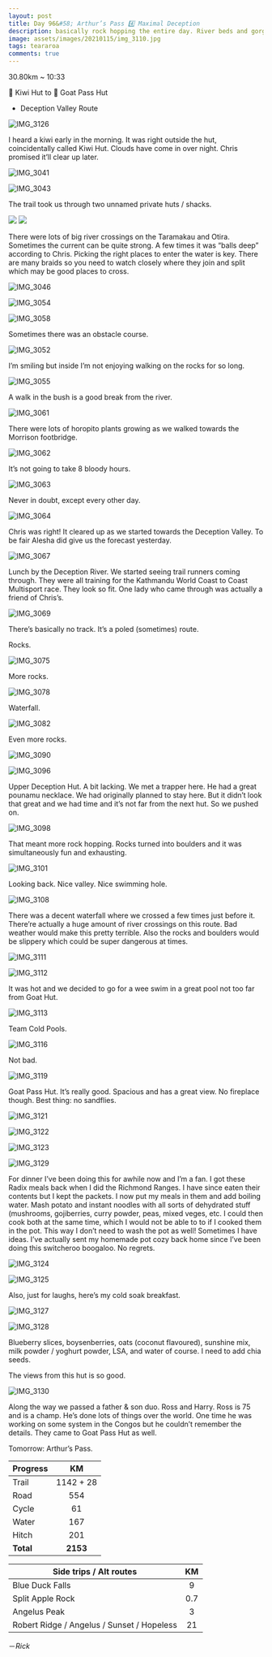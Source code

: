 ```yaml
---
layout: post
title: Day 96&#58; Arthur’s Pass 4️⃣ Maximal Deception
description: basically rock hopping the entire day. River beds and gorges. Rocks of all sizes. Big boulders. Ankles and knees in pain. Send help.
image: assets/images/20210115/img_3110.jpg
tags: teararoa
comments: true
---
```


30.80km ~ 10:33

🥝 Kiwi Hut to 🐐 Goat Pass Hut

- Deception Valley Route

![IMG_3126](/assets/images/20210115/img_3126.jpg)

I heard a kiwi early in the morning. It was right outside the hut, coincidentally called Kiwi Hut. Clouds have come in over night. Chris promised it’ll clear up later. 

![IMG_3041](/assets/images/20210115/img_3041.jpg)

![IMG_3043](/assets/images/20210115/img_3043.jpg)

The trail took us through two unnamed private huts / shacks. 

<div class="gallery" data-columns="2">
  <img src="/assets/images/20210115/img_3044.jpg">
  <img src="/assets/images/20210115/img_3045.jpg">
</div>

There were lots of big river crossings on the Taramakau and Otira. Sometimes the current can be quite strong. A few times it was “balls deep” according to Chris. Picking the right places to enter the water is key. There are many braids so you need to watch closely where they join and split which may be good places to cross. 

![IMG_3046](/assets/images/20210115/img_3046.jpg)

![IMG_3054](/assets/images/20210115/img_3054.jpg)

![IMG_3058](/assets/images/20210115/img_3058.jpg)

Sometimes there was an obstacle course. 

![IMG_3052](/assets/images/20210115/img_3052.jpg)

I’m smiling but inside I’m not enjoying walking on the rocks for so long. 

![IMG_3055](/assets/images/20210115/img_3055.jpg)

A walk in the bush is a good break from the river. 

![IMG_3061](/assets/images/20210115/img_3061.jpg)

There were lots of horopito plants growing as we walked towards the Morrison footbridge. 

![IMG_3062](/assets/images/20210115/img_3062.jpg)

It’s not going to take 8 bloody hours. 

![IMG_3063](/assets/images/20210115/img_3063.jpg)

Never in doubt, except every other day. 

![IMG_3064](/assets/images/20210115/img_3064.jpg)

Chris was right! It cleared up as we started towards the Deception Valley. To be fair Alesha did give us the forecast yesterday.

![IMG_3067](/assets/images/20210115/img_3067.jpg)

Lunch by the Deception River. We started seeing trail runners coming through. They were all training for the Kathmandu World Coast to Coast Multisport race. They look so fit. One lady who came through was actually a friend of Chris’s. 

![IMG_3069](/assets/images/20210115/img_3069.jpg)

There’s basically no track. It’s a poled (sometimes) route. 

Rocks.

![IMG_3075](/assets/images/20210115/img_3075.jpg)

More rocks. 

![IMG_3078](/assets/images/20210115/img_3078.jpg)

Waterfall. 

![IMG_3082](/assets/images/20210115/img_3082.jpg)

Even more rocks. 

![IMG_3090](/assets/images/20210115/img_3090.jpg)

![IMG_3096](/assets/images/20210115/img_3096.jpg)

Upper Deception Hut. A bit lacking. We met a trapper here. He had a great pounamu necklace. We had originally planned to stay here. But it didn’t look that great and we had time and it’s not far from the next hut. So we pushed on. 

![IMG_3098](/assets/images/20210115/img_3098.jpg)

That meant more rock hopping. Rocks turned into boulders and it was simultaneously fun and exhausting. 

![IMG_3101](/assets/images/20210115/img_3101.jpg)

Looking back. Nice valley. Nice swimming hole. 

![IMG_3108](/assets/images/20210115/img_3108.jpg)

There was a decent waterfall where we crossed a few times just before it. There’re actually a huge amount of river crossings on this route. Bad weather would make this pretty terrible. Also the rocks and boulders would be slippery which could be super dangerous at times.

![IMG_3111](/assets/images/20210115/img_3111.jpg)

![IMG_3112](/assets/images/20210115/img_3112.jpg)

It was hot and we decided to go for a wee swim in a great pool not too far from Goat Hut. 

![IMG_3113](/assets/images/20210115/img_3113.jpg)

Team Cold Pools. 

![IMG_3116](/assets/images/20210115/img_3116.jpg)

Not bad. 

![IMG_3119](/assets/images/20210115/img_3119.jpg)

Goat Pass Hut. It’s really good. Spacious and has a great view. No fireplace though. Best thing: no sandflies. 

![IMG_3121](/assets/images/20210115/img_3121.jpg)

![IMG_3122](/assets/images/20210115/img_3122.jpg)

![IMG_3123](/assets/images/20210115/img_3123.jpg)

![IMG_3129](/assets/images/20210115/img_3129.jpg)

For dinner I’ve been doing this for awhile now and I’m a fan. I got these Radix meals back when I did the Richmond Ranges. I have since eaten their contents but I kept the packets. I now put my meals in them and add boiling water. Mash potato and instant noodles with all sorts of dehydrated stuff (mushrooms, gojiberries, curry powder, peas, mixed veges, etc. I could then cook both at the same time, which I would not be able to to if I cooked them in the pot. This way I don’t need to wash the pot as well! Sometimes I have ideas. I’ve actually sent my homemade pot cozy back home since I’ve been doing this switcheroo boogaloo. No regrets. 

![IMG_3124](/assets/images/20210115/img_3124.jpg)

![IMG_3125](/assets/images/20210115/img_3125.jpg)

Also, just for laughs, here’s my cold soak breakfast. 

![IMG_3127](/assets/images/20210115/img_3127.jpg)

![IMG_3128](/assets/images/20210115/img_3128.jpg)

Blueberry slices, boysenberries, oats (coconut flavoured), sunshine mix, milk powder / yoghurt powder, LSA, and water of course. I need to add chia seeds. 

The views from this hut is so good. 

![IMG_3130](/assets/images/20210115/img_3130.jpg)

Along the way we passed a father & son duo. Ross and Harry. Ross is 75 and is a champ. He’s done lots of things over the world. One time he was working on some system in the Congos but he couldn’t remember the details. They came to Goat Pass Hut as well.  

Tomorrow: Arthur’s Pass. 


| Progress | KM |
| ---- |:----:|
| Trail | 1142 + 28 |
| Road | 554 |
| Cycle | 61 |
| Water | 167 |
| Hitch | 201 |
| **Total** | **2153** |

| Side trips / Alt routes | KM |
| ---- |:----:|
| Blue Duck Falls | 9 |
| Split Apple Rock | 0.7 |
| Angelus Peak | 3 |
| Robert Ridge / Angelus / Sunset / Hopeless | 21 |


－_Rick_